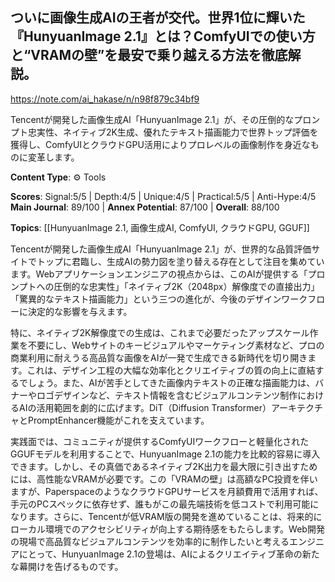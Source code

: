 ## ついに画像生成AIの王者が交代。世界1位に輝いた『HunyuanImage 2.1』とは？ComfyUIでの使い方と“VRAMの壁”を最安で乗り越える方法を徹底解説。

https://note.com/ai_hakase/n/n98f879c34bf9

Tencentが開発した画像生成AI「HunyuanImage 2.1」が、その圧倒的なプロンプト忠実性、ネイティブ2K生成、優れたテキスト描画能力で世界トップ評価を獲得し、ComfyUIとクラウドGPU活用によりプロレベルの画像制作を身近なものに変革します。

**Content Type**: ⚙️ Tools

**Scores**: Signal:5/5 | Depth:4/5 | Unique:4/5 | Practical:5/5 | Anti-Hype:4/5
**Main Journal**: 89/100 | **Annex Potential**: 87/100 | **Overall**: 88/100

**Topics**: [[HunyuanImage 2.1, 画像生成AI, ComfyUI, クラウドGPU, GGUF]]

Tencentが開発した画像生成AI「HunyuanImage 2.1」が、世界的な品質評価サイトでトップに君臨し、生成AIの勢力図を塗り替える存在として注目を集めています。Webアプリケーションエンジニアの視点からは、このAIが提供する「プロンプトへの圧倒的な忠実性」「ネイティブ2K（2048px）解像度での直接出力」「驚異的なテキスト描画能力」という三つの進化が、今後のデザインワークフローに決定的な影響を与えます。

特に、ネイティブ2K解像度での生成は、これまで必要だったアップスケール作業を不要にし、Webサイトのキービジュアルやマーケティング素材など、プロの商業利用に耐えうる高品質な画像をAIが一発で生成できる新時代を切り開きます。これは、デザイン工程の大幅な効率化とクリエイティブの質の向上に直結するでしょう。また、AIが苦手としてきた画像内テキストの正確な描画能力は、バナーやロゴデザインなど、テキスト情報を含むビジュアルコンテンツ制作におけるAIの活用範囲を劇的に広げます。DiT（Diffusion Transformer）アーキテクチャとPromptEnhancer機能がこれを支えています。

実践面では、コミュニティが提供するComfyUIワークフローと軽量化されたGGUFモデルを利用することで、HunyuanImage 2.1の能力を比較的容易に導入できます。しかし、その真価であるネイティブ2K出力を最大限に引き出すためには、高性能なVRAMが必要です。この「VRAMの壁」は高額なPC投資を伴いますが、PaperspaceのようなクラウドGPUサービスを月額費用で活用すれば、手元のPCスペックに依存せず、誰もがこの最先端技術を低コストで利用可能になります。さらに、Tencentが低VRAM版の開発を進めていることは、将来的にローカル環境でのアクセシビリティが向上する期待感をもたらします。Web開発の現場で高品質なビジュアルコンテンツを効率的に制作したいと考えるエンジニアにとって、HunyuanImage 2.1の登場は、AIによるクリエイティブ革命の新たな幕開けを告げるものです。